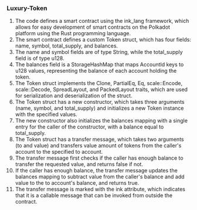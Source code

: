 ### Luxury-Token


1. The code defines a smart contract using the ink_lang framework, which allows for easy development of smart contracts on the Polkadot platform using the Rust programming language.
2. The smart contract defines a custom Token struct, which has four fields: name, symbol, total_supply, and balances.
3. The name and symbol fields are of type String, while the total_supply field is of type u128.
4. The balances field is a StorageHashMap that maps AccountId keys to u128 values, representing the balance of each account holding the token.
5. The Token struct implements the Clone, PartialEq, Eq, scale::Encode, scale::Decode, SpreadLayout, and PackedLayout traits, which are used for serialization and deserialization of the struct.
6. The Token struct has a new constructor, which takes three arguments (name, symbol, and total_supply) and initializes a new Token instance with the specified values.
7. The new constructor also initializes the balances mapping with a single entry for the caller of the constructor, with a balance equal to total_supply.
8. The Token struct has a transfer message, which takes two arguments (to and value) and transfers value amount of tokens from the caller's account to the specified to account.
9. The transfer message first checks if the caller has enough balance to transfer the requested value, and returns false if not.
10. If the caller has enough balance, the transfer message updates the balances mapping to subtract value from the caller's balance and add value to the to account's balance, and returns true.
11. The transfer message is marked with the ink attribute, which indicates that it is a callable message that can be invoked from outside the contract.
